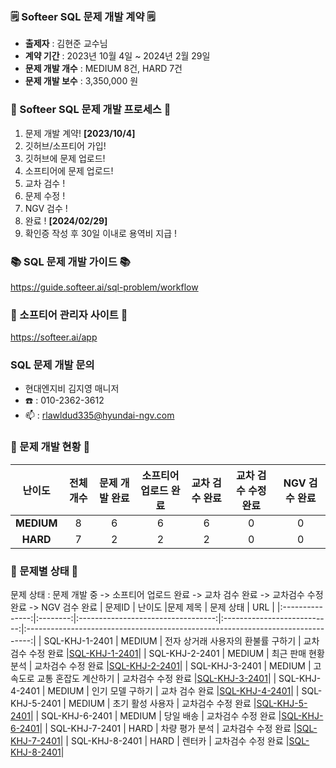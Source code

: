 ### 🗒️ Softeer SQL 문제 개발 계약 🗒️
- **출제자** : 김현준 교수님  
- **계약 기간** : 2023년 10월 4일 ~ 2024년 2월 29일  
- **문제 개발 개수** : MEDIUM 8건, HARD 7건
- **문제 개발 보수** : 3,350,000 원
  
### 💚 Softeer SQL 문제 개발 프로세스 💚
1. 문제 개발 계약!   **[2023/10/4]**
2. 깃허브/소프티어 가입!
3. 깃허브에 문제 업로드!
4. 소프티어에 문제 업로드!
5. 교차 검수 !
6. 문제 수정 !
7. NGV 검수 !
8. 완료 !  **[2024/02/29]**
9. 확인증 작성 후 30일 이내로 용역비 지급 ! 

### 📚 SQL 문제 개발 가이드 📚
https://guide.softeer.ai/sql-problem/workflow

### 🌼 소프티어 관리자 사이트 🌼
https://softeer.ai/app
  

### SQL 문제 개발 문의 
- 현대엔지비 김지영 매니저 
- ☎️ : 010-2362-3612
- 📫 : rlawldud335@hyundai-ngv.com

### 📍 문제 개발 현황 📍
| 난이도  | 전체 개수 | 문제 개발 완료 | 소프티어 업로드 완료  | 교차 검수 완료 | 교차 검수 수정 완료 | NGV 검수 완료 |
|:------------:|:-----:|:------------:|:---------------:|:------------:|:------------:|:-------------:|
| **MEDIUM**  |   8    |     6         |       6       |      6       |       0        |       0        |
| **HARD**    |    7   |      2        |       2        |      2       |       0       |       0        |

### 📌 문제별 상태 📌
문제 상태 : 문제 개발 중 -> 소프티어 업로드 완료 -> 교차 검수 완료 -> 교차검수 수정 완료 -> NGV 검수 완료
| 문제ID  | 난이도 |문제 제목 | 문제 상태 | URL |
|:---------------:|:--------:|:----------------------------------:|:---------------------------:|:-------------------------------------------------------------------------------:|
| SQL-KHJ-1-2401  |  MEDIUM  |   전자 상거래 사용자의 환불률 구하기  |     교차검수 수정 완료     |[SQL-KHJ-1-2401](https://github.com/Softeer-Problems-KimHyunJun/SQL-KHJ-1-2401)|
| SQL-KHJ-2-2401  |  MEDIUM  |   최근 판매 현황 분석                |     교차검수 수정 완료     |[SQL-KHJ-2-2401](https://github.com/Softeer-Problems-KimHyunJun/SQL-KHJ-2-2401)|
| SQL-KHJ-3-2401  |  MEDIUM  |   고속도로 교통 혼잡도 계산하기      |     교차검수 수정 완료     |[SQL-KHJ-3-2401](https://github.com/Softeer-Problems-KimHyunJun/SQL-KHJ-3-2401)|
| SQL-KHJ-4-2401  |  MEDIUM  |   인기 모델 구하기                  |    교차 검수 완료     |[SQL-KHJ-4-2401](https://github.com/Softeer-Problems-KimHyunJun/SQL-KHJ-4-2401)|
| SQL-KHJ-5-2401  |  MEDIUM  |   초기 활성 사용자                  |     교차검수 수정 완료     |[SQL-KHJ-5-2401](https://github.com/Softeer-Problems-KimHyunJun/SQL-KHJ-5-2401)|
| SQL-KHJ-6-2401  |  MEDIUM  |   당일 배송                        |     교차검수 수정 완료     |[SQL-KHJ-6-2401](https://github.com/Softeer-Problems-KimHyunJun/SQL-KHJ-6-2401)|
| SQL-KHJ-7-2401  |  HARD    |   차량 평가 분석                    |     교차검수 수정 완료     |[SQL-KHJ-7-2401](https://github.com/Softeer-Problems-KimHyunJun/SQL-KHJ-7-2401)|
| SQL-KHJ-8-2401  |  HARD    |   렌터카                            |    교차검수 수정 완료     |[SQL-KHJ-8-2401](https://github.com/Softeer-Problems-KimHyunJun/SQL-KHJ-8-2401)|
